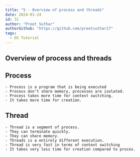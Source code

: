 ```yaml
---
title: "5 - Overview of process and threads"
date: 2024-01-24
id: 31
author: "Preet Suthar"
authorGithub: "https://github.com/preetsuthar17"
tags:
  - OS Tutorial
---
```


## Overview of process and threads

## Process

    - Process is a program that is being executed
    - Process don’t share memory, processes are isolated.
    - Process takes more time for context switching.
    - It takes more time for creation.

## Thread

    - Thread is a segment of process.
    - They can terminate quickly.
    - They can share memory.
    - Threads is a entirely different execution.
    - Thread is very fast in terms of context switching
    - It takes very less time for creation compared to proces.
